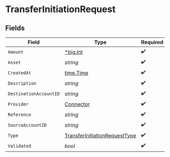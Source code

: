 # TransferInitiationRequest


## Fields

| Field                                                                                 | Type                                                                                  | Required                                                                              | Description                                                                           | Example                                                                               |
| ------------------------------------------------------------------------------------- | ------------------------------------------------------------------------------------- | ------------------------------------------------------------------------------------- | ------------------------------------------------------------------------------------- | ------------------------------------------------------------------------------------- |
| `Amount`                                                                              | [*big.Int](https://pkg.go.dev/math/big#Int)                                           | :heavy_check_mark:                                                                    | N/A                                                                                   |                                                                                       |
| `Asset`                                                                               | *string*                                                                              | :heavy_check_mark:                                                                    | N/A                                                                                   | USD                                                                                   |
| `CreatedAt`                                                                           | [time.Time](https://pkg.go.dev/time#Time)                                             | :heavy_check_mark:                                                                    | N/A                                                                                   |                                                                                       |
| `Description`                                                                         | *string*                                                                              | :heavy_check_mark:                                                                    | N/A                                                                                   |                                                                                       |
| `DestinationAccountID`                                                                | *string*                                                                              | :heavy_check_mark:                                                                    | N/A                                                                                   |                                                                                       |
| `Provider`                                                                            | [Connector](../../models/shared/connector.md)                                         | :heavy_check_mark:                                                                    | N/A                                                                                   |                                                                                       |
| `Reference`                                                                           | *string*                                                                              | :heavy_check_mark:                                                                    | N/A                                                                                   | XXX                                                                                   |
| `SourceAccountID`                                                                     | *string*                                                                              | :heavy_check_mark:                                                                    | N/A                                                                                   |                                                                                       |
| `Type`                                                                                | [TransferInitiationRequestType](../../models/shared/transferinitiationrequesttype.md) | :heavy_check_mark:                                                                    | N/A                                                                                   |                                                                                       |
| `Validated`                                                                           | *bool*                                                                                | :heavy_check_mark:                                                                    | N/A                                                                                   |                                                                                       |